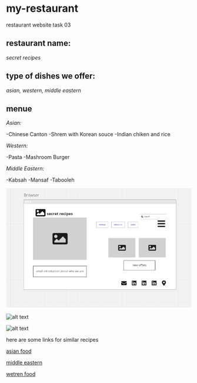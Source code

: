 # my-restaurant
restaurant website task 03
## restaurant name:
*secret recipes*
## type of dishes we offer:
 *asian, western, middle eastern*
## menue 
*Asian:* 

-Chinese Canton
-Shrem with Korean souce
-Indian chiken and rice

*Western:*

-Pasta
-Mashroom Burger

*Middle Eastern:*

-Kabsah
-Mansaf
-Tabooleh

 
![wireframe](wireframe.PNG)


![alt text](https://yummyistanbul.com/wp-content/uploads/2022/02/chinese-food-istanbul.jpg)

![alt text](https://images.squarespace-cdn.com/content/v1/56801b350e4c11744888ec37/1586122725721-EVERZM0RWBBT4PW07J40/Tabbouleh+1.jpg)

here are some links for similar recipes 

[asian food](https://www.delish.com/cooking/g1003/fast-homemade-asian-recipes/)

[middle eastern](https://edition.cnn.com/travel/article/middle-east-food-dishes/index.html)

  [wetren food](https://www.crazymasalafood.com/20-western-dishes-will-leave-finger-licking/)  

